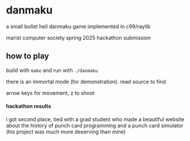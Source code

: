 # danmaku

a small bullet hell danmaku game implemented in c99/raylib

marist computer society spring 2025 hackathon submission

## how to play

build with `make` and run with `./danmaku`

there is an immortal mode (for demonstration). read source to find

arrow keys for movement, z to shoot

#### hackathon results

i got second place, tied with a grad student who made a beautiful website
about the history of punch card programming and a punch card simulator (his
project was much more deserving than mine)
